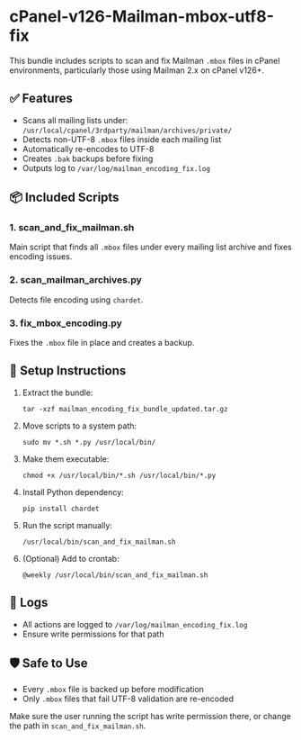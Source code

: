 # cPanel-v126-Mailman-mbox-utf8-fix
This bundle includes scripts to scan and fix Mailman `.mbox` files in cPanel environments, particularly those using Mailman 2.x on cPanel v126+.

## ✅ Features

- Scans all mailing lists under:
  `/usr/local/cpanel/3rdparty/mailman/archives/private/`
- Detects non-UTF-8 `.mbox` files inside each mailing list
- Automatically re-encodes to UTF-8
- Creates `.bak` backups before fixing
- Outputs log to `/var/log/mailman_encoding_fix.log`

## 📦 Included Scripts

### 1. scan_and_fix_mailman.sh
Main script that finds all `.mbox` files under every mailing list archive and fixes encoding issues.

### 2. scan_mailman_archives.py
Detects file encoding using `chardet`.

### 3. fix_mbox_encoding.py
Fixes the `.mbox` file in place and creates a backup.

## 🧰 Setup Instructions

1. Extract the bundle:
   ```
   tar -xzf mailman_encoding_fix_bundle_updated.tar.gz
   ```

2. Move scripts to a system path:
   ```
   sudo mv *.sh *.py /usr/local/bin/
   ```

3. Make them executable:
   ```
   chmod +x /usr/local/bin/*.sh /usr/local/bin/*.py
   ```

4. Install Python dependency:
   ```
   pip install chardet
   ```

5. Run the script manually:
   ```
   /usr/local/bin/scan_and_fix_mailman.sh
   ```

6. (Optional) Add to crontab:
   ```
   @weekly /usr/local/bin/scan_and_fix_mailman.sh
   ```

## 📝 Logs

- All actions are logged to `/var/log/mailman_encoding_fix.log`
- Ensure write permissions for that path

## 🛡️ Safe to Use

- Every `.mbox` file is backed up before modification
- Only `.mbox` files that fail UTF-8 validation are re-encoded

Make sure the user running the script has write permission there, or change the path in `scan_and_fix_mailman.sh`.
